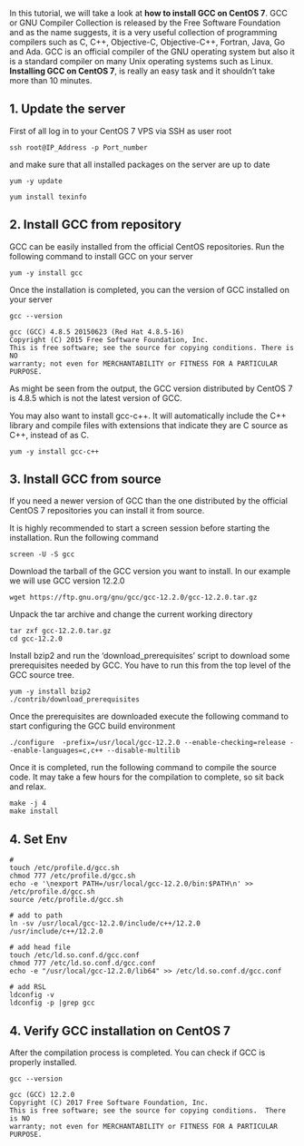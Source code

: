 In this tutorial, we will take a look at **how to install GCC on CentOS 7**. GCC or GNU Compiler Collection is released by the Free Software Foundation and as the name suggests, it is a very useful collection of programming compilers such as C, C++, Objective-C, Objective-C++, Fortran, Java, Go and Ada. GCC is an official compiler of the GNU operating system but also it is a standard compiler on many Unix operating systems such as Linux. **Installing GCC on CentOS 7**, is really an easy task and it shouldn’t take more than 10 minutes.



## **1. Update the server**

First of all log in to your CentOS 7 VPS via SSH as user root

```
ssh root@IP_Address -p Port_number
```

and make sure that all installed packages on the server are up to date

```
yum -y update

yum install texinfo
```

## **2. Install GCC from repository**

GCC can be easily installed from the official CentOS repositories. Run the following command to install GCC on your server

```
yum -y install gcc
```

Once the installation is completed, you can the version of GCC installed on your server

```
gcc --version

gcc (GCC) 4.8.5 20150623 (Red Hat 4.8.5-16)
Copyright (C) 2015 Free Software Foundation, Inc.
This is free software; see the source for copying conditions. There is NO
warranty; not even for MERCHANTABILITY or FITNESS FOR A PARTICULAR PURPOSE.
```

As might be seen from the output, the GCC version distributed by CentOS 7 is 4.8.5 which is not the latest version of GCC.

You may also want to install gcc-c++. It will automatically include the C++ library and compile files with extensions that indicate they are C source as C++, instead of as C.

```
yum -y install gcc-c++
```

## **3. Install GCC from source**

If you need a newer version of GCC than the one distributed by the official CentOS 7 repositories you can install it from source.

It is highly recommended to start a screen session before starting the installation. Run the following command

```
screen -U -S gcc
```

Download the tarball of the GCC version you want to install. In our example we will use GCC version 12.2.0

```
wget https://ftp.gnu.org/gnu/gcc/gcc-12.2.0/gcc-12.2.0.tar.gz
```

Unpack the tar archive and change the current working directory

```
tar zxf gcc-12.2.0.tar.gz
cd gcc-12.2.0
```

Install bzip2 and run the ‘download_prerequisites’ script to download some prerequisites needed by GCC. You have to run this from the top level of the GCC source tree.

```
yum -y install bzip2
./contrib/download_prerequisites
```

Once the prerequisites are downloaded execute the following command to start configuring the GCC build environment

```
./configure  -prefix=/usr/local/gcc-12.2.0 --enable-checking=release --enable-languages=c,c++ --disable-multilib
```

Once it is completed, run the following command to compile the source code. It may take a few hours for the compilation to complete, so sit back and relax.

```
make -j 4
make install
```



## 4. Set Env



```shell
# 
touch /etc/profile.d/gcc.sh
chmod 777 /etc/profile.d/gcc.sh 
echo -e '\nexport PATH=/usr/local/gcc-12.2.0/bin:$PATH\n' >> /etc/profile.d/gcc.sh
source /etc/profile.d/gcc.sh
 
# add to path
ln -sv /usr/local/gcc-12.2.0/include/c++/12.2.0 /usr/include/c++/12.2.0
 
# add head file
touch /etc/ld.so.conf.d/gcc.conf
chmod 777 /etc/ld.so.conf.d/gcc.conf 
echo -e "/usr/local/gcc-12.2.0/lib64" >> /etc/ld.so.conf.d/gcc.conf

# add RSL
ldconfig -v
ldconfig -p |grep gcc
```



## 4. Verify GCC installation on CentOS 7

After the compilation process is completed. You can check if GCC is properly installed.

```
gcc --version

gcc (GCC) 12.2.0
Copyright (C) 2017 Free Software Foundation, Inc.
This is free software; see the source for copying conditions.  There is NO
warranty; not even for MERCHANTABILITY or FITNESS FOR A PARTICULAR PURPOSE.
```